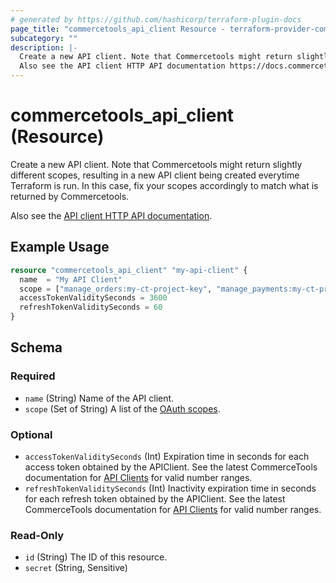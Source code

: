 ```yaml
---
# generated by https://github.com/hashicorp/terraform-plugin-docs
page_title: "commercetools_api_client Resource - terraform-provider-commercetools"
subcategory: ""
description: |-
  Create a new API client. Note that Commercetools might return slightly different scopes, resulting in a new API client being created everytime Terraform is run. In this case, fix your scopes accordingly to match what is returned by Commercetools.
  Also see the API client HTTP API documentation https://docs.commercetools.com/api/projects/api-clients.
---
```


# commercetools_api_client (Resource)

Create a new API client. Note that Commercetools might return slightly different scopes, resulting in a new API client being created everytime Terraform is run. In this case, fix your scopes accordingly to match what is returned by Commercetools.

Also see the [API client HTTP API documentation](https://docs.commercetools.com//http-api-projects-api-clients).

## Example Usage

```terraform
resource "commercetools_api_client" "my-api-client" {
  name  = "My API Client"
  scope = ["manage_orders:my-ct-project-key", "manage_payments:my-ct-project-key"]
  accessTokenValiditySeconds = 3600
  refreshTokenValiditySeconds = 60
}
```

<!-- schema generated by tfplugindocs -->
## Schema

### Required

- `name` (String) Name of the API client.
- `scope` (Set of String) A list of the [OAuth scopes](https://docs.commercetools.com/api/scopes).


### Optional

- `accessTokenValiditySeconds` (Int) Expiration time in seconds for each access token obtained by the APIClient. See the latest CommerceTools documentation for [API Clients](https://docs.commercetools.com/api/projects/api-clients) for valid number ranges.
- `refreshTokenValiditySeconds` (Int) Inactivity expiration time in seconds for each refresh token obtained by the APIClient. See the latest CommerceTools documentation for [API Clients](https://docs.commercetools.com/api/projects/api-clients) for valid number ranges.

### Read-Only

- `id` (String) The ID of this resource.
- `secret` (String, Sensitive)
